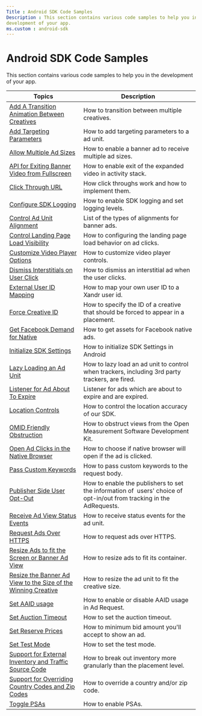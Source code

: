 ```yaml
---
Title : Android SDK Code Samples
Description : This section contains various code samples to help you in the
development of your app. 
ms.custom : android-sdk
---
```



# Android SDK Code Samples



This section contains various code samples to help you in the
development of your app. 

<table class="table">
<thead class="thead">
<tr class="header row">
<th id="ID-00000e38__entry__1" class="entry">Topics</th>
<th id="ID-00000e38__entry__2" class="entry">Description</th>
</tr>
</thead>
<tbody class="tbody">
<tr class="odd row">
<td class="entry" headers="ID-00000e38__entry__1"><a
href="add-a-transition-animation-on-android.md"
class="xref" target="_blank">Add A Transition Animation Between
Creatives</a></td>
<td class="entry" headers="ID-00000e38__entry__2">How to transition
between multiple creatives.</td>
</tr>
<tr class="even row">
<td class="entry" headers="ID-00000e38__entry__1"><a
href="add-targeting-parameters-on-android.md"
class="xref" target="_blank">Add Targeting Parameters</a></td>
<td class="entry" headers="ID-00000e38__entry__2">How to add targeting
parameters to a ad unit.</td>
</tr>
<tr class="odd row">
<td class="entry" headers="ID-00000e38__entry__1"><a
href="allow-multiple-ad-sizes-to-serve-into-a-banner-ad-view-on-android.md"
class="xref" target="_blank">Allow Multiple Ad Sizes</a></td>
<td class="entry" headers="ID-00000e38__entry__2">How to enable a banner
ad to receive multiple ad sizes.</td>
</tr>
<tr class="even row">
<td class="entry" headers="ID-00000e38__entry__1"><a
href="api-for-exiting-banner-video-from-fullscreen.md"
class="xref" target="_blank">API for Exiting Banner Video from
Fullscreen</a></td>
<td class="entry" headers="ID-00000e38__entry__2">How to enable exit of
the expanded video in activity stack.</td>
</tr>
<tr class="odd row">
<td class="entry" headers="ID-00000e38__entry__1"><a
href="click-through-url-on-android.md"
class="xref" target="_blank">Click Through URL</a></td>
<td class="entry" headers="ID-00000e38__entry__2">How click throughs
work and how to implement them.</td>
</tr>
<tr class="even row">
<td class="entry" headers="ID-00000e38__entry__1"><a
href="configure-sdk-logging-on-android.md"
class="xref" target="_blank">Configure SDK Logging</a></td>
<td class="entry" headers="ID-00000e38__entry__2">How to enable SDK
logging and set logging levels.</td>
</tr>
<tr class="odd row">
<td class="entry" headers="ID-00000e38__entry__1"><a
href="control-ad-unit-alignment-on-android.md"
class="xref" target="_blank">Control Ad Unit Alignment</a></td>
<td class="entry" headers="ID-00000e38__entry__2">List of the types of
alignments for banner ads.</td>
</tr>
<tr class="even row">
<td class="entry" headers="ID-00000e38__entry__1"><a
href="control-landing-page-load-visibility-on-android.md"
class="xref" target="_blank">Control Landing Page Load
Visibility</a></td>
<td class="entry" headers="ID-00000e38__entry__2">How to configuring the
landing page load behavior on ad clicks.</td>
</tr>
<tr class="odd row">
<td class="entry" headers="ID-00000e38__entry__1"><a
href="customize-video-player-options-on-android.md"
class="xref" target="_blank">Customize Video Player Options</a></td>
<td class="entry" headers="ID-00000e38__entry__2">How to customize video
player controls.</td>
</tr>
<tr class="even row">
<td class="entry" headers="ID-00000e38__entry__1"><a
href="dismiss-interstitials-on-user-click.md"
class="xref" target="_blank">Dismiss Interstitials on User
Click</a></td>
<td class="entry" headers="ID-00000e38__entry__2">How to dismiss an
interstitial ad when the user clicks.</td>
</tr>
<tr class="odd row">
<td class="entry" headers="ID-00000e38__entry__1"><a
href=user-id-s--mapping-on-android.md"
class="xref" target="_blank">External User ID Mapping</a></td>
<td class="entry" headers="ID-00000e38__entry__2">How to map your own
user ID to a Xandr user id.</td>
</tr>
<tr class="even row">
<td class="entry" headers="ID-00000e38__entry__1"><a
href="forcecreativeid-for-android.md"
class="xref" target="_blank">Force Creative ID</a></td>
<td class="entry" headers="ID-00000e38__entry__2">How to specify the ID
of a creative that should be forced to appear in a placement.</td>
</tr>
<tr class="odd row">
<td class="entry" headers="ID-00000e38__entry__1"><a
href="get-facebook-demand-for-native-on-android.md"
class="xref" target="_blank">Get Facebook Demand for Native</a></td>
<td class="entry" headers="ID-00000e38__entry__2">How to get assets for
Facebook native ads.</td>
</tr>
<tr class="even row">
<td class="entry" headers="ID-00000e38__entry__1"><a
href="initialize-sdk-settings-in-android.md"
class="xref" target="_blank">Initialize SDK Settings</a></td>
<td class="entry" headers="ID-00000e38__entry__2">How to initialize SDK
Settings in Android</td>
</tr>
<tr class="odd row">
<td class="entry" headers="ID-00000e38__entry__1"><a
href="lazy-load-for-android.md"
class="xref" target="_blank">Lazy Loading an Ad Unit</a></td>
<td class="entry" headers="ID-00000e38__entry__2">How to lazy load an ad
unit to control when trackers, including 3rd party trackers, are
fired.</td>
</tr>
<tr class="even row">
<td class="entry" headers="ID-00000e38__entry__1"><a
href="listener-for-onadabouttoexpire-on-android.md"
class="xref" target="_blank">Listener for Ad About To Expire</a></td>
<td class="entry" headers="ID-00000e38__entry__2">Listener for ads which
are about to expire and are expired.</td>
</tr>
<tr class="odd row">
<td class="entry" headers="ID-00000e38__entry__1"><a
href="location-controls-on-android.md"
class="xref" target="_blank">Location Controls</a></td>
<td class="entry" headers="ID-00000e38__entry__2">How to control the
location accuracy of our SDK.</td>
</tr>
<tr class="even row">
<td class="entry" headers="ID-00000e38__entry__1"><a
href="omid-friendly-obstruction-for-android.md"
class="xref" target="_blank">OMID Friendly Obstruction</a></td>
<td class="entry" headers="ID-00000e38__entry__2">How to obstruct views
from the Open Measurement Software Development Kit.</td>
</tr>
<tr class="odd row">
<td class="entry" headers="ID-00000e38__entry__1"><a
href="open-ad-clicks-in-the-native-browser-on-android.md"
class="xref" target="_blank">Open Ad Clicks in the Native
Browser</a></td>
<td class="entry" headers="ID-00000e38__entry__2">How to choose if
native browser will open if the ad is clicked.</td>
</tr>
<tr class="even row">
<td class="entry" headers="ID-00000e38__entry__1"><a
href="pass-custom-keywords-on-android.md"
class="xref" target="_blank">Pass Custom Keywords</a></td>
<td class="entry" headers="ID-00000e38__entry__2">How to pass custom
keywords to the request body.</td>
</tr>
<tr class="odd row">
<td class="entry" headers="ID-00000e38__entry__1"><a
href="publisher-side-user-opt-out-for-android.md"
class="xref" target="_blank">Publisher Side User Opt-Out</a></td>
<td class="entry" headers="ID-00000e38__entry__2">How to enable the
publishers to set the information of  users' choice of opt-in/out from
tracking in the AdRequests.</td>
</tr>
<tr class="even row">
<td class="entry" headers="ID-00000e38__entry__1"><a
href="receive-ad-view-status-events-on-android.md"
class="xref" target="_blank">Receive Ad View Status Events</a></td>
<td class="entry" headers="ID-00000e38__entry__2">How to receive status
events for the ad unit.</td>
</tr>
<tr class="odd row">
<td class="entry" headers="ID-00000e38__entry__1"><a
href="request-ads-over-https-on-android.md"
class="xref" target="_blank">Request Ads Over HTTPS</a></td>
<td class="entry" headers="ID-00000e38__entry__2">How to request ads
over HTTPS.</td>
</tr>
<tr class="even row">
<td class="entry" headers="ID-00000e38__entry__1"><a
href="resize-ads-to-fit-the-screen-or-banner-ad-view-on-android.md"
class="xref" target="_blank">Resize Ads to fit the Screen or Banner Ad
View</a></td>
<td class="entry" headers="ID-00000e38__entry__2">How to resize ads to
fit its container.</td>
</tr>
<tr class="odd row">
<td class="entry" headers="ID-00000e38__entry__1"><a
href="resize-the-banner-ad-view-to-the-size-of-the-winning-creative-on-android.md"
class="xref" target="_blank">Resize the Banner Ad View to the Size of
the Winning Creative</a></td>
<td class="entry" headers="ID-00000e38__entry__2">How to resize the ad
unit to fit the creative size.</td>
</tr>
<tr class="even row">
<td class="entry" headers="ID-00000e38__entry__1"><a
href="set-aaid-usage-for-android.md"
class="xref" target="_blank">Set AAID usage</a></td>
<td class="entry" headers="ID-00000e38__entry__2">How to enable or
disable AAID usage in Ad Request.</td>
</tr>
<tr class="odd row">
<td class="entry" headers="ID-00000e38__entry__1"><a
href="set-the-auction-timeout-for-android.md"
class="xref" target="_blank">Set Auction Timeout</a></td>
<td class="entry" headers="ID-00000e38__entry__2">How to set the auction
timeout.</td>
</tr>
<tr class="even row">
<td class="entry" headers="ID-00000e38__entry__1"><a
href="set-reserve-prices-on-android.md"
class="xref" target="_blank">Set Reserve Prices</a></td>
<td class="entry" headers="ID-00000e38__entry__2">How to minimum bid
amount you'll accept to show an ad.</td>
</tr>
<tr class="odd row">
<td class="entry" headers="ID-00000e38__entry__1"><a
href="set-test-mode-for-android.md"
class="xref" target="_blank">Set Test Mode</a></td>
<td class="entry" headers="ID-00000e38__entry__2">How to set the test
mode.</td>
</tr>
<tr class="even row">
<td class="entry" headers="ID-00000e38__entry__1"><a
href="support-for-external-inventory-code-and-traffic-source-code-on-android.md"
class="xref" target="_blank">Support for External Inventory and Traffic
Source Code</a></td>
<td class="entry" headers="ID-00000e38__entry__2">How to break out
inventory more granularly than the placement level.</td>
</tr>
<tr class="odd row">
<td class="entry" headers="ID-00000e38__entry__1"><a
href="support-for-overriding-country-codes-and-zip-codes-on-android.md"
class="xref" target="_blank">Support for Overriding Country Codes and
Zip Codes</a></td>
<td class="entry" headers="ID-00000e38__entry__2">How to override a
country and/or zip code.</td>
</tr>
<tr class="even row">
<td class="entry" headers="ID-00000e38__entry__1"><a
href="toggle-psas-on-android.md"
class="xref" target="_blank">Toggle PSAs</a></td>
<td class="entry" headers="ID-00000e38__entry__2">How to enable
PSAs.</td>
</tr>
</tbody>
</table>




